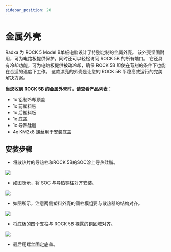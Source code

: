 ```yaml
---
sidebar_position: 20
---
```


# 金属外壳

Radxa 为 ROCK 5 Model B单板电脑设计了特别定制的金属外壳。 该外壳坚固耐用，可为电路板提供保护，同时还可以轻松访问 ROCK 5B 的所有端口。 它还具有冷却功能，可为电路板提供被动冷却，确保 ROCK 5B 即使在苛刻的条件下也能在合适的温度下工作。 这款漂亮的外壳是让您的 ROCK 5B 平稳高效运行的完美解决方案。

**当您收到 ROCK 5B 的金属外壳时，请查看产品列表：**

- 1x 铝制冷却顶盖
- 1x 前塑料板
- 1x 后塑料板
- 1x 底盖
- 1x 导热硅脂
- 4x KM2x8 螺丝用于安装底盖

## 安装步骤

- 将散热片的导热柱和ROCK 5B的SOC涂上导热硅脂。

![](/img/accessories/use-metal-case-1.webp)

- 如图所示，将 SOC 与导热铜柱对齐安装。

![](/img/accessories/use-metal-case-2.webp)

- 如图所示，注意两侧塑料外壳的圆柱模组要与散热器的结构对齐。

![](/img/accessories/use-metal-case-3.webp)

- 将底板的四个支柱与 ROCK 5B 裸露的铜区域对齐。

![](/img/accessories/use-metal-case-4.webp)

- 最后用螺丝固定底盖。
